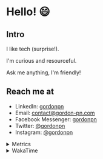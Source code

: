 # Hello! 😄

## Intro

I like tech (surprise!).

I'm curious and resourceful.

Ask me anything, I'm friendly!

## Reach me at

- LinkedIn: [gordonpn](https://www.linkedin.com/in/gordonpn/)
- Email: [contact@gordon-pn.com](mailto:contact@gordon-pn.com)
- Facebook Messenger: [gordonpn](https://www.messenger.com/t/Gordonpn)
- Twitter: [@gordonpn](https://twitter.com/Gordonpn)
- Instagram: [@gordonpn](https://www.instagram.com/gordonpn/)

<details>
  <summary>Metrics</summary>

  <img align="center" src="https://github.com/gordonpn/gordonpn/blob/master/github-metrics.svg" alt="GitHub Metrics">

</details>

<details>
  <summary>WakaTime</summary>

  <!--START_SECTION:waka-->
📊 **This Week I Spent My Time On** 

```text
💬 Programming Languages: 
Java                     9 hrs 40 mins       ████████████████████░░░░░   81.03 % 
JSON                     57 mins             ██░░░░░░░░░░░░░░░░░░░░░░░   07.99 % 
TypeScript               37 mins             █░░░░░░░░░░░░░░░░░░░░░░░░   05.29 % 
Makefile                 12 mins             ░░░░░░░░░░░░░░░░░░░░░░░░░   01.74 % 
Bash                     7 mins              ░░░░░░░░░░░░░░░░░░░░░░░░░   01.07 % 

🔥 Editors: 
Intellijidea             10 hrs 50 mins      ███████████████████████░░   90.75 % 
VS Code                  1 hr 6 mins         ██░░░░░░░░░░░░░░░░░░░░░░░   09.25 % 
```


 Last Updated on 02/05/2024 10:19:48 UTC
<!--END_SECTION:waka-->
</details>

